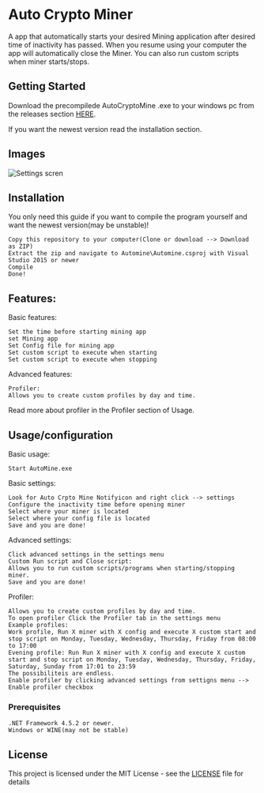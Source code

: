 # Auto Crypto Miner

A app that automatically starts your desired Mining application after desired time of inactivity has passed.
When you resume using your computer the app will automatically close the Miner. You can also run custom scripts when miner starts/stops.

## Getting Started

Download the precompilede AutoCryptoMine .exe to your windows pc from the releases section [HERE](https://github.com/GitMag/AutoCryptoMine/releases).

If you want the newest version  read the installation section.

## Images
![Settings scren](https://puu.sh/yQerC/a01a2b840f.png "Settings")


## Installation

You only need this guide if you want to compile the program yourself and want the newest version(may be unstable)!
```
Copy this repository to your computer(Clone or download --> Download as ZIP)
Extract the zip and navigate to Automine\Automine.csproj with Visual Studio 2015 or newer
Compile
Done!
```
## Features:
Basic features:
```
Set the time before starting mining app
set Mining app
Set Config file for mining app
Set custom script to execute when starting
Set custom script to execute when stopping
```
Advanced features:
```
Profiler:
Allows you to create custom profiles by day and time. 
```
Read more about profiler in the Profiler section of Usage.

## Usage/configuration

Basic usage:
```
Start AutoMine.exe
```
Basic settings:
```
Look for Auto Crpto Mine Notifyicon and right click --> settings
Configure the inactivity time before opening miner
Select where your miner is located
Select where your config file is located
Save and you are done!
```
Advanced settings:
```
Click advanced settings in the settings menu
Custom Run script and Close script:
Allows you to run custom scripts/programs when starting/stopping miner.
Save and you are done!
```
Profiler:
```
Allows you to create custom profiles by day and time. 
To open profiler Click the Profiler tab in the settings menu
Example profiles:
Work profile, Run X miner with X config and execute X custom start and stop script on Monday, Tuesday, Wednesday, Thursday, Friday from 08:00 to 17:00
Evening profile: Run Run X miner with X config and execute X custom start and stop script on Monday, Tuesday, Wednesday, Thursday, Friday, Saturday, Sunday from 17:01 to 23:59
The possibiliteis are endless.
Enable profiler by clicking advanced settings from settigns menu --> Enable profiler checkbox
```
### Prerequisites

```
.NET Framework 4.5.2 or newer.
Windows or WINE(may not be stable)
```

## License

This project is licensed under the MIT License - see the [LICENSE](LICENSE) file for details
